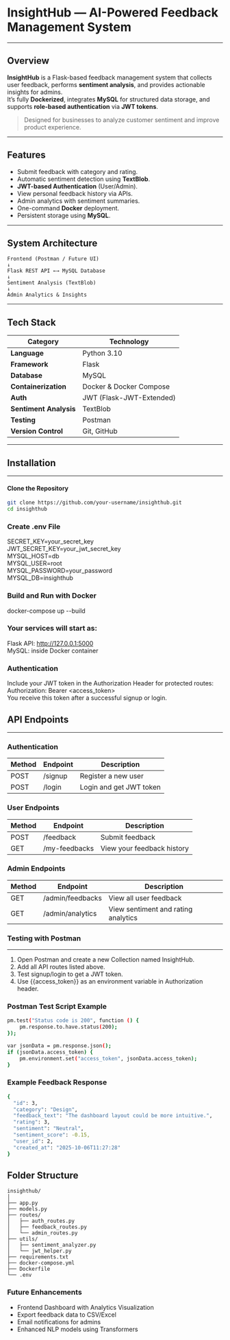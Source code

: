 # InsightHub — AI-Powered Feedback Management System  

---

## Overview  

**InsightHub** is a Flask-based feedback management system that collects user feedback, performs **sentiment analysis**, and provides actionable insights for admins.  
It’s fully **Dockerized**, integrates **MySQL** for structured data storage, and supports **role-based authentication** via **JWT tokens**.

> Designed for businesses to analyze customer sentiment and improve product experience.

---

## Features  

- Submit feedback with category and rating.  
- Automatic sentiment detection using **TextBlob**.  
- **JWT-based Authentication** (User/Admin).  
- View personal feedback history via APIs.  
- Admin analytics with sentiment summaries.  
- One-command **Docker** deployment.  
- Persistent storage using **MySQL**.  

---

## System Architecture  
```
Frontend (Postman / Future UI)
↓
Flask REST API ←→ MySQL Database
↓
Sentiment Analysis (TextBlob)
↓
Admin Analytics & Insights
```

---

## Tech Stack  

| Category | Technology |
|-----------|-------------|
| **Language** | Python 3.10 |
| **Framework** | Flask |
| **Database** | MySQL |
| **Containerization** | Docker & Docker Compose |
| **Auth** | JWT (Flask-JWT-Extended) |
| **Sentiment Analysis** | TextBlob |
| **Testing** | Postman |
| **Version Control** | Git, GitHub |

---

## Installation  
---

#### Clone the Repository  
```bash
git clone https://github.com/your-username/insighthub.git
cd insighthub
```

### Create .env File  
SECRET_KEY=your_secret_key  
JWT_SECRET_KEY=your_jwt_secret_key  
MYSQL_HOST=db  
MYSQL_USER=root  
MYSQL_PASSWORD=your_password  
MYSQL_DB=insighthub  

### Build and Run with Docker  
docker-compose up --build  

### Your services will start as:  
Flask API: http://127.0.0.1:5000  
MySQL: inside Docker container  

### Authentication  
Include your JWT token in the Authorization Header for protected routes:  
Authorization: Bearer <access_token>  
You receive this token after a successful signup or login.  

## API Endpoints
---

### Authentication
| Method | Endpoint | Description |
|--------|----------|-------------|
| POST | /signup | Register a new user |
| POST | /login | Login and get JWT token |

### User Endpoints
| Method | Endpoint | Description |
|--------|----------|-------------|
| POST | /feedback | Submit feedback |
| GET | /my-feedbacks | View your feedback history |

### Admin Endpoints
| Method | Endpoint | Description |
|--------|----------|-------------|
| GET | /admin/feedbacks | View all user feedback |
| GET | /admin/analytics | View sentiment and rating analytics |

### Testing with Postman
---
1. Open Postman and create a new Collection named InsightHub.  
2. Add all API routes listed above.  
3. Test signup/login to get a JWT token.  
4. Use {{access_token}} as an environment variable in Authorization header.  

### Postman Test Script Example
```bash
pm.test("Status code is 200", function () {
    pm.response.to.have.status(200);
});

var jsonData = pm.response.json();
if (jsonData.access_token) {
    pm.environment.set("access_token", jsonData.access_token);
}
```

### Example Feedback Response
```bash
{
  "id": 3,
  "category": "Design",
  "feedback_text": "The dashboard layout could be more intuitive.",
  "rating": 3,
  "sentiment": "Neutral",
  "sentiment_score": -0.15,
  "user_id": 2,
  "created_at": "2025-10-06T11:27:28"
}
```

## Folder Structure
```
insighthub/
│
├── app.py
├── models.py
├── routes/
│   ├── auth_routes.py
│   ├── feedback_routes.py
│   └── admin_routes.py
├── utils/
│   ├── sentiment_analyzer.py
│   └── jwt_helper.py
├── requirements.txt
├── docker-compose.yml
├── Dockerfile
└── .env
```

### Future Enhancements

- Frontend Dashboard with Analytics Visualization
- Export feedback data to CSV/Excel
- Email notifications for admins
- Enhanced NLP models using Transformers
